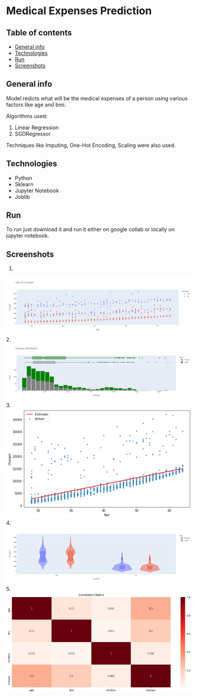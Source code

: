 # Medical Expenses Prediction

## Table of contents
* [General info](#general-info)
* [Technologies](#technologies)
* [Run](#run)
* [Screenshots](#screenshots)

## General info
Model redicts what will be the medical expenses of a person using various factors like age and bmi.

Algorithms used:
  1. Linear Regression
  2. SGDRegressor

Techniques like Imputing, One-Hot Encoding, Scaling were also used.
  
## Technologies
* Python
* Sklearn
* Jupyter Notebook
* Joblib

## Run
To run just download it and run it either on google collab or locally on jupyter notebook.

## Screenshots
1. 
 ![](https://github.com/sudhir45/Projects/blob/32188c3be8c22d5932e601d5c27f071278503fe8/Medical%20Expenses%20prediction/Images/agevscharges.png)
2. 
 ![](https://github.com/sudhir45/Projects/blob/32188c3be8c22d5932e601d5c27f071278503fe8/Medical%20Expenses%20prediction/Images/charges_male_female.png)
3. 
 ![](https://github.com/sudhir45/Projects/blob/32188c3be8c22d5932e601d5c27f071278503fe8/Medical%20Expenses%20prediction/Images/linearline.png)
4. 
 ![](https://github.com/sudhir45/Projects/blob/32188c3be8c22d5932e601d5c27f071278503fe8/Medical%20Expenses%20prediction/Images/smokervsbmi.png)
5. 
 ![](https://github.com/sudhir45/Projects/blob/32188c3be8c22d5932e601d5c27f071278503fe8/Medical%20Expenses%20prediction/Images/correlationmatrix.png)
